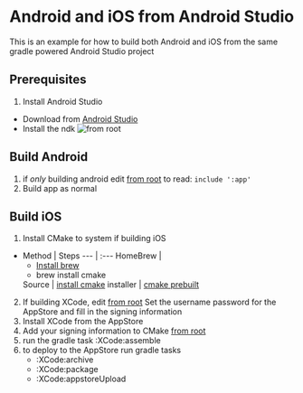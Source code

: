 # Android and iOS from Android Studio
This is an example for how to build both Android and iOS from the same gradle powered Android Studio project

## Prerequisites

1. Install Android Studio
  * Download from [Android Studio](https://developer.android.com/studio/)
  * Install the ndk ![from root](/examples/Android-iPhone/installNDK.gif)

## Build Android

1. if *only* building android edit [from root](/examples/Android-iPhone/app/settings.gradle) to read: `include ':app'`
2. Build app as normal

## Build iOS

1. Install CMake to system if building iOS
  * Method | Steps
  --- | :---
  HomeBrew | <ul><li>[Install brew](https://brew.sh/)</li><li>brew install cmake</li></ul>
  Source | [install cmake](https://cmake.org/install/)
  installer | [cmake prebuilt](https://cmake.org/download/)
2. If building XCode, edit [from root](/examples/Android-iPhone/XCode/build.gradle#L26-L34) Set the username password for the AppStore and fill in the signing information
3. Install XCode from the AppStore
4. Add your signing information to CMake [from root](/examples/Android-iPhone/XCode/CMakeLists.txt#L29)
5. run the gradle task :XCode:assemble
6. to deploy to the AppStore run gradle tasks
   * :XCode:archive
   * :XCode:package
   * :XCode:appstoreUpload